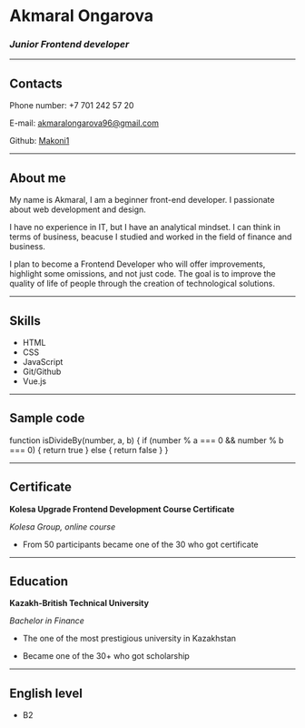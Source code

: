 # Akmaral Ongarova
### ***Junior Frontend developer*** ###
---
## **Contacts**

 Phone number: +7 701 242 57 20

 E-mail: akmaralongarova96@gmail.com

 Github: [Makoni1](https://github.com/Makoni1)

---
## **About me**

My name is Akmaral, I am a beginner front-end developer.
I passionate about web development and design. 

I have no experience in IT, but I have an analytical mindset. I can think in terms of business, beacuse I studied and worked in the field of finance and business. 

I plan to become a Frontend Developer who will offer improvements, highlight some omissions, and not just code. The goal is to improve the quality of life of people through the creation of technological solutions.

---
## **Skills** 

 * HTML
 * CSS
 * JavaScript
 * Git/Github
 * Vue.js

---
## **Sample code**

 function isDivideBy(number, a, b) {
  if (number % a === 0 && number % b === 0) {
    return true
  } else {
    return false
  }
}

--- 
## **Certificate**

**Kolesa Upgrade Frontend Development Course Certificate**

*Kolesa Group, online course*

* From 50 participants became one of the 30 who got certificate

----
 ## **Education**
 
**Kazakh-British Technical University**

*Bachelor in Finance*

* The one of the most prestigious university in Kazakhstan

* Became one of the 30+ who got scholarship

--- 

## **English level**

* B2


